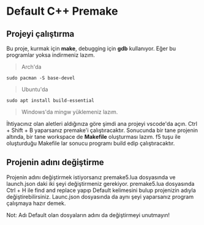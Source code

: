 # Default C++ Premake

## Projeyi çalıştırma

Bu proje, kurmak için **make**, debugging için **gdb** kullanıyor.
Eğer bu programlar yoksa indirmeniz lazım.
>Arch'da
```
sudo pacman -S base-devel
```
>Ubuntu'da
```
sudo apt install build-essential
```
>Windows'da mingw yüklemeniz lazım.

İhtiyacınız olan aletleri aldığınıza göre şimdi ana projeyi vscode'da
açın. Ctrl + Shift + B yaparsanız premake'i çalıştıracaktır. Sonucunda
bir tane projenin altında, bir tane workspace de **Makefile** oluşturması
lazım. f5 tuşu ile oluşturduğu Makefile lar sonucu programı build edip
çalıştıracaktır.

## Projenin adını değiştirme

Projenin adını değiştirmek istiyorsanız premake5.lua
dosyasında ve launch.json daki iki şeyi değiştirmeniz
gerekiyor. premake5.lua dosyasında Ctrl + H ile
find and replace yapıp Default kelimesini bulup
projenizin adıyla değiştirebilirsiniz. Launc.json
dosyasında da aynı şeyi yaparsanız program
çalışmaya hazır demek.

Not: Adı Default olan dosyaların adını da değiştirmeyi
unutmayın!